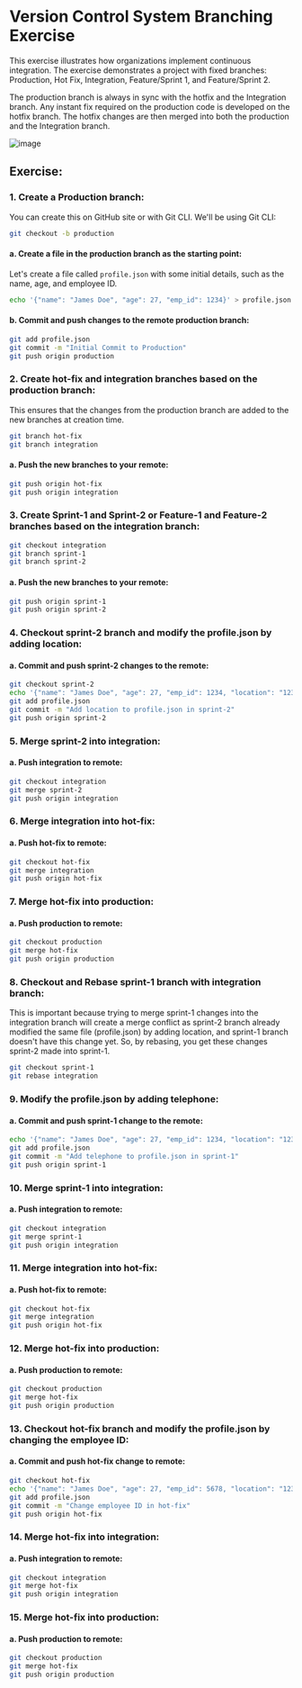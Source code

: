 # Version Control System Branching Exercise

This exercise illustrates how organizations implement continuous integration. The exercise demonstrates a project with fixed branches: Production, Hot Fix, Integration, Feature/Sprint 1, and Feature/Sprint 2.

The production branch is always in sync with the hotfix and the Integration branch. Any instant fix required on the production code is developed on the hotfix branch. The hotfix changes are then merged into both the production and the Integration branch.

![image](https://github.com/Career-Navigator-Academy/git-final-project/assets/152508691/dd985b05-2169-4540-b894-80f4d8ef2e6d)

## Exercise:

### 1. Create a Production branch:

You can create this on GitHub site or with Git CLI. We'll be using Git CLI:

```bash
git checkout -b production
```

#### a. Create a file in the production branch as the starting point:

Let's create a file called `profile.json` with some initial details, such as the name, age, and employee ID.

```bash
echo '{"name": "James Doe", "age": 27, "emp_id": 1234}' > profile.json
```

#### b. Commit and push changes to the remote production branch:

```bash
git add profile.json
git commit -m "Initial Commit to Production"
git push origin production
```

### 2. Create hot-fix and integration branches based on the production branch:

This ensures that the changes from the production branch are added to the new branches at creation time.

```bash
git branch hot-fix
git branch integration
```

#### a. Push the new branches to your remote:

```bash
git push origin hot-fix
git push origin integration
```

### 3. Create Sprint-1 and Sprint-2 or Feature-1 and Feature-2 branches based on the integration branch:

```bash
git checkout integration
git branch sprint-1
git branch sprint-2
```

#### a. Push the new branches to your remote:

```bash
git push origin sprint-1
git push origin sprint-2
```

### 4. Checkout sprint-2 branch and modify the profile.json by adding location:

#### a. Commit and push sprint-2 changes to the remote:

```bash
git checkout sprint-2
echo '{"name": "James Doe", "age": 27, "emp_id": 1234, "location": "123-street"}' > profile.json
git add profile.json
git commit -m "Add location to profile.json in sprint-2"
git push origin sprint-2
```

### 5. Merge sprint-2 into integration:

#### a. Push integration to remote:

```bash
git checkout integration
git merge sprint-2
git push origin integration
```

### 6. Merge integration into hot-fix:

#### a. Push hot-fix to remote:

```bash
git checkout hot-fix
git merge integration
git push origin hot-fix
```

### 7. Merge hot-fix into production:

#### a. Push production to remote:

```bash
git checkout production
git merge hot-fix
git push origin production
```

### 8. Checkout and Rebase sprint-1 branch with integration branch:

This is important because trying to merge sprint-1 changes into the integration branch will create a merge conflict as sprint-2 branch already modified the same file (profile.json) by adding location, and sprint-1 branch doesn't have this change yet. So, by rebasing, you get these changes sprint-2 made into sprint-1.

```bash
git checkout sprint-1
git rebase integration
```

### 9. Modify the profile.json by adding telephone:

#### a. Commit and push sprint-1 change to the remote:

```bash
echo '{"name": "James Doe", "age": 27, "emp_id": 1234, "location": "123-street", "telephone": "555-1234"}' > profile.json
git add profile.json
git commit -m "Add telephone to profile.json in sprint-1"
git push origin sprint-1
```

### 10. Merge sprint-1 into integration:

#### a. Push integration to remote:

```bash
git checkout integration
git merge sprint-1
git push origin integration
```

### 11. Merge integration into hot-fix:

#### a. Push hot-fix to remote:

```bash
git checkout hot-fix
git merge integration
git push origin hot-fix
```

### 12. Merge hot-fix into production:

#### a. Push production to remote:

```bash
git checkout production
git merge hot-fix
git push origin production
```

### 13. Checkout hot-fix branch and modify the profile.json by changing the employee ID:

#### a. Commit and push hot-fix change to remote:

```bash
git checkout hot-fix
echo '{"name": "James Doe", "age": 27, "emp_id": 5678, "location": "123-street", "telephone": "555-1234"}' > profile.json
git add profile.json
git commit -m "Change employee ID in hot-fix"
git push origin hot-fix
```

### 14. Merge hot-fix into integration:

#### a. Push integration to remote:

```bash
git checkout integration
git merge hot-fix
git push origin integration
```

### 15. Merge hot-fix into production:

#### a. Push production to remote:

```bash
git checkout production
git merge hot-fix
git push origin production
```
